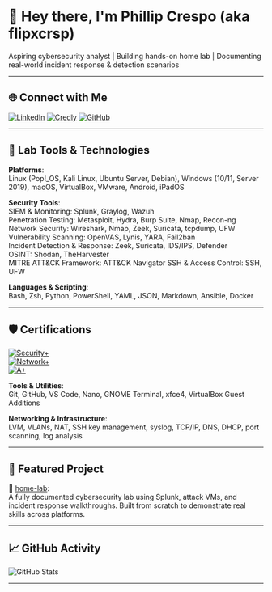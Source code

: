 # 👋 Hey there, I'm Phillip Crespo (aka flipxcrsp)

Aspiring cybersecurity analyst | Building hands-on home lab | Documenting real-world incident response & detection scenarios

---

## 🌐 Connect with Me

[![LinkedIn](https://img.shields.io/badge/LinkedIn-Phillip5280-blue?logo=linkedin&style=for-the-badge)](https://www.linkedin.com/in/phillip5280)
[![Credly](https://img.shields.io/badge/Credentials-Credly-orange?logo=credly&style=for-the-badge)](https://www.credly.com/users/phillip5280)
[![GitHub](https://img.shields.io/badge/GitHub-Home_Lab-333?logo=github&style=for-the-badge)](https://github.com/flipxcrsp/home-lab)

---

## 🧰 Lab Tools & Technologies

**Platforms**:  
Linux (Pop!_OS, Kali Linux, Ubuntu Server, Debian), Windows (10/11, Server 2019), macOS, VirtualBox, VMware, Android, iPadOS


**Security Tools**:  
SIEM & Monitoring: Splunk, Graylog, Wazuh  
Penetration Testing: Metasploit, Hydra, Burp Suite, Nmap, Recon-ng  
Network Security: Wireshark, Nmap, Zeek, Suricata, tcpdump, UFW  
Vulnerability Scanning: OpenVAS, Lynis, YARA, Fail2ban  
Incident Detection & Response: Zeek, Suricata, IDS/IPS, Defender  
OSINT: Shodan, TheHarvester  
MITRE ATT&CK Framework: ATT&CK Navigator
SSH & Access Control: SSH, UFW


**Languages & Scripting**:  
Bash, Zsh, Python, PowerShell, YAML, JSON, Markdown, Ansible, Docker


---

## 🛡️ Certifications

[![Security+](https://img.shields.io/badge/CompTIA-Security%2B-blueviolet?style=for-the-badge&logo=comptia)](https://www.credly.com/badges/fa087431-3a47-402d-a99a-0fed1f6e5611)  
[![Network+](https://img.shields.io/badge/CompTIA-Network%2B-blue?style=for-the-badge&logo=comptia)](https://www.credly.com/badges/83522a0a-31a1-4177-968a-bfa2b4d76b1d)  
[![A+](https://img.shields.io/badge/CompTIA-A%2B-red?style=for-the-badge&logo=comptia)](https://www.credly.com/badges/a3f85b3c-5bc3-4f61-a9ae-0eeaf884f69f)


**Tools & Utilities**:  
Git, GitHub, VS Code, Nano, GNOME Terminal, xfce4, VirtualBox Guest Additions

**Networking & Infrastructure**:  
LVM, VLANs, NAT, SSH key management, syslog, TCP/IP, DNS, DHCP, port scanning, log analysis

---

## 🔬 Featured Project

🧪 [home-lab](https://github.com/flipxcrsp/home-lab):  
A fully documented cybersecurity lab using Splunk, attack VMs, and incident response walkthroughs. Built from scratch to demonstrate real skills across platforms.

---

## 📈 GitHub Activity

![GitHub Stats](https://github-readme-stats.vercel.app/api?username=flipxcrsp&show_icons=true&theme=radical)

---


